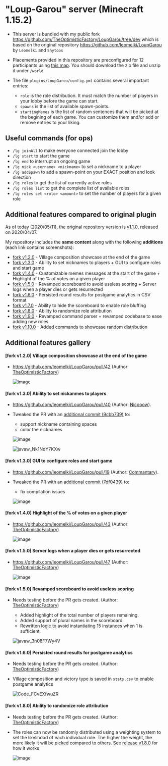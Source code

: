 # "Loup-Garou" server (Minecraft 1.15.2)

- This server is bundled with my public fork https://github.com/TheOptimisticFactory/LoupGarou/tree/dev which is based on the original repository https://github.com/leomelki/LoupGarou by `Leomelki` and `Shytoos`

- Placements provided in this repository are preconfigured for 12 participants using [this map](https://github.com/leomelki/LoupGarou/blob/master/maps/lg_village.zip). You should download the zip file and unzip it under `/world`

- The file `plugins/LoupGarou/config.yml` contains several important entries:
	+ `role` is the role distribution. It must match the number of players in your lobby before the game can start.
	+ `spawns` is the list of available spawn-points.
	+ `startingMemes` is the list of random sentences that will be picked at the begining of each game. You can customize them and/or add or remove entries to your liking.

## Useful commands (for ops) ##

- `/lg joinAll` to make everyone connected join the lobby
- `/lg start` to start the game
- `/lg end` to interrupt an ongoing game
- `/lg nick <username> <nickname>` to set a nickname to a player
- `/lg addSpawn` to add a spawn-point on your EXACT position and look direction
- `/lg roles` to get the list of currently active roles
- `/lg roles list` to get the complete list of available roles
- `/lg roles set <role> <amount>` to set the number of players for a given role

## Additional features compared to original plugin ##

As of today (2020/05/11), the original repository version is [v1.1.0](https://github.com/leomelki/LoupGarou/releases/tag/1.1.0), released on 2020/04/07.

My repository includes the **same content** along with the following **additions** (each link contains screenshots):

- [fork v1.2.0](https://github.com/TheOptimisticFactory/LoupGarou/releases/tag/v1.2.0) - Village composition showcase at the end of the game
- [fork v1.3.0](https://github.com/TheOptimisticFactory/LoupGarou/releases/tag/v1.3.0) - Ability to set nicknames to players + GUI to configure roles and start game
- [fork v1.4.0](https://github.com/TheOptimisticFactory/LoupGarou/releases/tag/v1.4.0) - Customizable memes messages at the start of the game + Highlight of the % of votes on a given player
- [fork v1.5.0](https://github.com/TheOptimisticFactory/LoupGarou/releases/tag/v1.5.0) - Revamped scoreboard to avoid useless scoring + Server logs when a player dies or gets resurrected
- [fork v1.6.0](https://github.com/TheOptimisticFactory/LoupGarou/releases/tag/v1.6.0) - Persisted round results for postgame analytics in CSV format
- [fork v1.7.0](https://github.com/TheOptimisticFactory/LoupGarou/releases/tag/v1.7.0) - Ability to hide the scoreboard to enable role bluffing
- [fork v1.8.0](https://github.com/TheOptimisticFactory/LoupGarou/releases/tag/v1.8.0) - Ability to randomize role attribution
- [fork v1.9.0](https://github.com/TheOptimisticFactory/LoupGarou/releases/tag/v1.9.0) - Revamped command parser + revamped codebase to ease adding new roles
- [fork v1.10.0](https://github.com/TheOptimisticFactory/LoupGarou/releases/tag/v1.10.0) - Added commands to showcase random distribution

## Additional features gallery ##

#### [fork v1.2.0] Village composition showcase at the end of the game

- https://github.com/leomelki/LoupGarou/pull/42 (Author: [TheOptimisticFactory](https://github.com/TheOptimisticFactory))

  ![image](https://user-images.githubusercontent.com/2607260/79672340-4260a780-81d1-11ea-9b49-266a992e872a.png)

#### [fork v1.3.0] Ability to set nickanmes to players

- https://github.com/leomelki/LoupGarou/pull/40 (Author: [Nicooow](https://github.com/Nicooow)).
- Tweaked the PR with an [additional commit (9cbb739)](https://github.com/TheOptimisticFactory/LoupGarou/commit/9cbb73935532cacab8787cc4586a64e42b65958e) to:
  + support nickname containing spaces
  + color the nicknames

  ![image](https://user-images.githubusercontent.com/2607260/79674319-56f96b80-81e2-11ea-87ef-d4bdfd4494aa.png)

  ![javaw_Nk1NdY7KXw](https://user-images.githubusercontent.com/2607260/79673723-8e651980-81dc-11ea-8258-eb077bca7fca.png)

#### [fork v1.3.0] GUI to configure roles and start game

- https://github.com/leomelki/LoupGarou/pull/19 (Author: [Commantary](https://github.com/Commantary)).
- Tweaked the PR with an [additional commit (7df0439)](https://github.com/TheOptimisticFactory/LoupGarou/commit/7df04392ecb443d42207b859fcbbf4188e8080ae) to:
  + fix compilation issues

  ![image](https://user-images.githubusercontent.com/2607260/80097236-41ca6700-856b-11ea-978c-dd658ad09c67.png)

#### [fork v1.4.0] Highlight of the % of votes on a given player

- https://github.com/leomelki/LoupGarou/pull/43 (Author: [TheOptimisticFactory](https://github.com/TheOptimisticFactory))

  ![image](https://user-images.githubusercontent.com/2607260/79676799-f706c300-81e9-11ea-86cd-0c9cd98be0b3.png)

#### [fork v1.5.0] Server logs when a player dies or gets resurrected

- https://github.com/leomelki/LoupGarou/pull/47 (Author: [TheOptimisticFactory](https://github.com/TheOptimisticFactory))

  ![image](https://user-images.githubusercontent.com/2607260/80264401-56564e80-8694-11ea-9f28-89a425b4d59b.png)

#### [fork v1.5.0] Revamped scoreboard to avoid useless scoring

- Needs testing before the PR gets created. (Author: [TheOptimisticFactory](https://github.com/TheOptimisticFactory))
  + Added highlight of the total number of players remaining.
  + Added support of plural names in the scoreboard.
  + Rewritten logic to avoid instantiating 15 instances when 1 is sufficient.

  ![javaw_3n08F7Wy4V](https://user-images.githubusercontent.com/2607260/80318956-faafd080-880d-11ea-8a82-5d7a63f66330.png)

#### [fork v1.6.0] Persisted round results for postgame analytics

- Needs testing before the PR gets created. (Author: [TheOptimisticFactory](https://github.com/TheOptimisticFactory))
- Village composition and victory type is saved in `stats.csv` to enable postgame analytics

  ![Code_FCvEXfwuZR](https://user-images.githubusercontent.com/2607260/80318997-54b09600-880e-11ea-9256-a29da3f42175.png)

#### [fork v1.8.0] Ability to randomize role attribution

- Needs testing before the PR gets created. (Author: [TheOptimisticFactory](https://github.com/TheOptimisticFactory))
- The roles can now be randomly distributed using a weighting system to set the likelihood of each individual role. The higher the weight, the more likely it will be picked compared to others. See [release v1.8.0](https://github.com/TheOptimisticFactory/LoupGarou/releases/tag/v1.8.0) for how it works

  ![image](https://user-images.githubusercontent.com/2607260/82044533-cc573f80-96ad-11ea-8511-04de99d4fd75.png)
